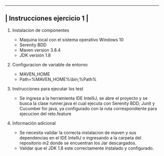 --------------------------------
| Instrucciones ejercicio 1  |
--------------------------------

1. Instalacion de componentes
	- Maquina local con el sistema operativo Windows 10
	- Serenity BDD
	- Maven version 3.8.4 
	- JDK versión 1.8 

2. Configuracion de variable de entorno
	- MAVEN_HOME 
	- Path=%MAVEN_HOME%\bin;%Path%

3. Instrucciones para ejecutar los test

 	- Se ingresa a la herramienta IDE IntelliJ, se abre el proyecto y se busca la clase runner.java el cual ejecuta con Serenity BDD, Junit y Cucumber for java, 
	ya configurado con la ruta correspondiente para ejecucion del reto.feature


4. Información adicional
 	- Se necesita validar la correcta instalacion de maven y sus dependencias en el IDE IntelliJ o ingresando a la carpeta del repositorio m2 donde se encuentran
        los Jar descargados.
	- Validar que el JDK 1.8 este correctamente instalado y configurado.
	


